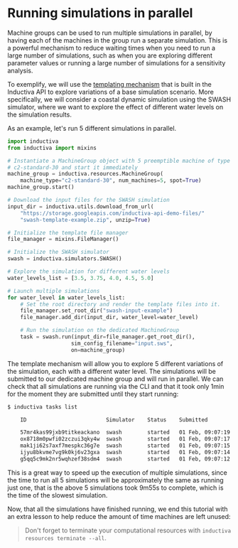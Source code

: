 # Running simulations in parallel

Machine groups can be used to run multiple simulations in 
parallel, by having each of the machines in the group run a separate simulation.
This is a powerful mechanism to reduce waiting times when you need to run a large
number of simulations, such as when you are exploring different parameter values
or running a large number of simulations for a sensitivity analysis. 

To exemplify, we will use the [templating mechanism](../introduction/templating.md)
that is built in the Inductiva API to explore variations of a base simulation scenario.
More specifically, we will consider a coastal dynamic simulation using the SWASH
simulator, where we want to explore the effect of different water levels on the
simulation results. 

As an example, let's run 5 different simulations in parallel. 

```python
import inductiva
from inductiva import mixins

# Instantiate a MachineGroup object with 5 preemptible machine of type
# c2-standard-30 and start it immediately
machine_group = inductiva.resources.MachineGroup(
    machine_type="c2-standard-30", num_machines=5, spot=True)
machine_group.start()

# Download the input files for the SWASH simulation
input_dir = inductiva.utils.download_from_url(
    "https://storage.googleapis.com/inductiva-api-demo-files/"
    "swash-template-example.zip", unzip=True)

# Initialize the template file manager
file_manager = mixins.FileManager()

# Initialize the SWASH simulator
swash = inductiva.simulators.SWASH()

# Explore the simulation for different water levels
water_levels_list = [3.5, 3.75, 4.0, 4.5, 5.0]

# Launch multiple simulations
for water_level in water_levels_list:
    # Set the root directory and render the template files into it.
    file_manager.set_root_dir("swash-input-example")
    file_manager.add_dir(input_dir, water_level=water_level)

    # Run the simulation on the dedicated MachineGroup
    task = swash.run(input_dir=file_manager.get_root_dir(),
                    sim_config_filename="input.sws",
                    on=machine_group)
```

The template mechanism will allow you to explore 5 different variations of the
simulation, each with a different water level. The simulations will be submitted
to our dedicated machine group and will run in parallel.
We can check that all simulations are running via the CLI and that it took only
1min for the moment they are submitted until they start running:

```bash
$ inductiva tasks list

    ID                         Simulator    Status    Submitted         Started           Computation Time    Resource Type

    57mr4kas99jxb9titkeackano  swash        started   01 Feb, 09:07:19  01 Feb, 09:08:03  *0:03:12            c2-standard-30
    ox8718m0pwfi02zczui3qky4w  swash        started   01 Feb, 09:07:17  01 Feb, 09:08:02  *0:03:14            c2-standard-30
    mak1ji62s7axf7mespkc36g7e  swash        started   01 Feb, 09:07:15  01 Feb, 09:08:03  *0:03:14            c2-standard-30
    ijyu8bkvme7vg9k0kj6v23gxa  swash        started   01 Feb, 09:07:14  01 Feb, 09:08:02  *0:03:16            c2-standard-30
    g5qq5c9mk2nr5wqhzef38sdm4  swash        started   01 Feb, 09:07:12  01 Feb, 009:08:01  *0:03:17            c2-standard-30
```

This is a great way to speed up the execution of multiple simulations, since the
time to run all 5 simulations will be approximately the same as running just one,
that is the above 5 simulations took 9m55s to complete, which is the time of
the slowest simulation.

Now, that all the simulations have finished running, we end this tutorial with an
extra lesson to help reduce the amount of time machines are left unused:

> Don't forget to terminate your computational resources with `inductiva resources terminate --all`.
